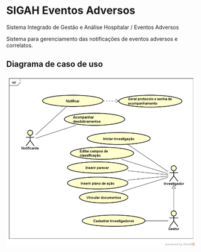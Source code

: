 # SIGAH Eventos Adversos

Sistema Integrado de Gestão e Análise Hospitalar / Eventos Adversos  
  
  
Sistema para gerenciamento das notificações de eventos adversos e correlatos.


## Diagrama de caso de uso  

![Diagrama de caso de uso](/uml/UseCasePrincipal.png)